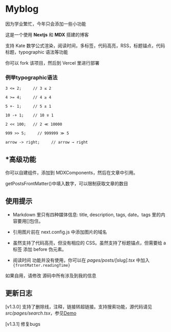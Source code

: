 # Myblog

因为学业繁忙，今年只会添加一些小功能

这是一个使用 **Nextjs** 和 **MDX** 搭建的博客

支持 Kate 数学公式渲染，阅读时间，多标签，代码高亮，RSS，标题锚点，代码标题，typographic 语法等功能

你可以 fork 该项目，然后到 Vercel 里进行部署

### 例举**typographic**语法

```shell
3 <= 2;     // 3 ≤ 2

4 >= 4;     // 4 ≥ 4

5 +- 1;     // 5 ± 1

10 -+ 1;    // 10 ∓ 1

2 << 100;   // 2 ≪ 10000

999 >> 5;     // 999999 ≫ 5

arrow -> right;     // arrow → right
```

## \*高级功能

你可以自建组件，添加到 MDXComponents，然后在文章中引用。

getPostsFrontMatter()中填入数字，可以限制获取文章的数目

## 使用提示

- Markdown 里只有四种媒体信息: title, description, tags, date。tags 里的内容要用[]包住。

- 引用图片前在 next.config.js 中添加图片的域名

- 虽然支持了代码高亮，但没有相应的 CSS。虽然支持了标题锚点，但需要给 a 标签 添加 before 伪元素。

- 阅读时间 功能并没有使用，你可以在 _pages/posts/[slug].tsx_ 中加入 `{frontMatter.readingTime}`

如果自用，请修改 源码中所有涉及到我的信息

## 更新日志

[v1.3.0] 支持了删除线，注释，链接转超链接。支持搜索功能，源代码请见 _src/pages/search.tsx_，参见[Demo](https://blog.wll.moe/search)

[v1.3.1] 修复bugs
